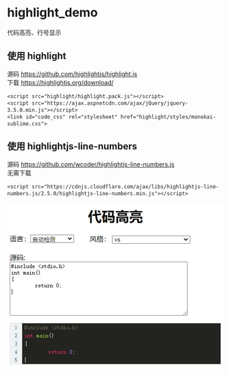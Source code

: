 # highlight_demo
代码高亮、行号显示

## 使用 highlight
源码 https://github.com/highlightjs/highlight.js
<br/>下载 https://highlightjs.org/download/
```
<script src="highlight/highlight.pack.js"></script>
<script src="https://ajax.aspnetcdn.com/ajax/jQuery/jquery-3.5.0.min.js"></script>
<link id="code_css" rel="stylesheet" href="highlight/styles/monokai-sublime.css">
```

## 使用 highlightjs-line-numbers
源码 https://github.com/wcoder/highlightjs-line-numbers.js
<br/>无需下载
```
<script src="https://cdnjs.cloudflare.com/ajax/libs/highlightjs-line-numbers.js/2.5.0/highlightjs-line-numbers.min.js"></script>
```

![效果图](demo.jpg)
